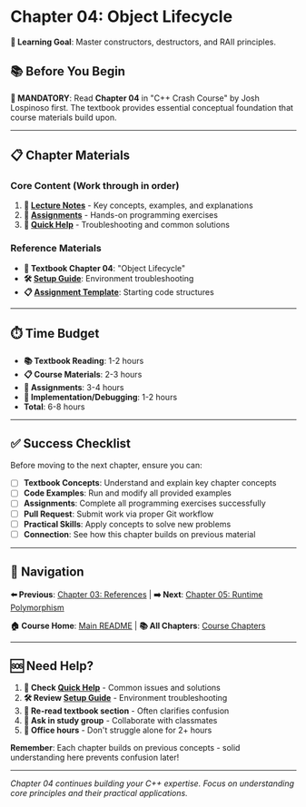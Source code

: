 # Chapter 04: Object Lifecycle

**🎯 Learning Goal**: Master constructors, destructors, and RAII principles.

## 📚 Before You Begin

**📖 MANDATORY**: Read **Chapter 04** in "C++ Crash Course" by Josh Lospinoso first. The textbook provides essential conceptual foundation that course materials build upon.

---

## 📋 Chapter Materials

### **Core Content** (Work through in order)
1. **📝 [Lecture Notes](lecture-notes.md)** - Key concepts, examples, and explanations
2. **🧩 [Assignments](assignments.md)** - Hands-on programming exercises  
3. **🔧 [Quick Help](quick-help.md)** - Troubleshooting and common solutions

### **Reference Materials**
- **📖 Textbook Chapter 04**: "Object Lifecycle"
- **🛠️ [Setup Guide](../../setup/DEVELOPMENT_SETUP.md)**: Environment troubleshooting
- **📋 [Assignment Template](assignment-template/)**: Starting code structures

---

## ⏱️ Time Budget

- **📚 Textbook Reading**: 1-2 hours
- **📋 Course Materials**: 2-3 hours  
- **🧩 Assignments**: 3-4 hours
- **🔧 Implementation/Debugging**: 1-2 hours
- **Total**: 6-8 hours

---

## ✅ Success Checklist

Before moving to the next chapter, ensure you can:

- [ ] **Textbook Concepts**: Understand and explain key chapter concepts
- [ ] **Code Examples**: Run and modify all provided examples
- [ ] **Assignments**: Complete all programming exercises successfully
- [ ] **Pull Request**: Submit work via proper Git workflow
- [ ] **Practical Skills**: Apply concepts to solve new problems
- [ ] **Connection**: See how this chapter builds on previous material

---

## 🧭 Navigation

**⬅️ Previous**: [Chapter 03: References](../module-03_ch3/) | **➡️ Next**: [Chapter 05: Runtime Polymorphism](../module-05_ch5/)

**🏠 Course Home**: [Main README](../../README.md) | **📚 All Chapters**: [Course Chapters](../)

---

## 🆘 Need Help?

1. **🔧 Check [Quick Help](quick-help.md)** - Common issues and solutions
2. **🛠️ Review [Setup Guide](../../setup/DEVELOPMENT_SETUP.md)** - Environment troubleshooting
3. **📖 Re-read textbook section** - Often clarifies confusion
4. **👥 Ask in study group** - Collaborate with classmates  
5. **🏢 Office hours** - Don't struggle alone for 2+ hours

**Remember**: Each chapter builds on previous concepts - solid understanding here prevents confusion later!

---

*Chapter 04 continues building your C++ expertise. Focus on understanding core principles and their practical applications.*